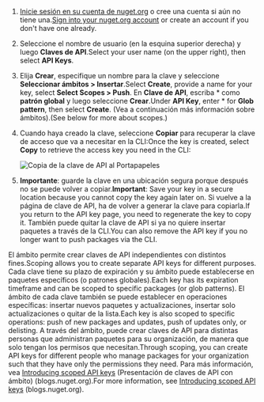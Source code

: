 1. <span data-ttu-id="88bd1-101">[Inicie sesión en su cuenta de nuget.org](https://www.nuget.org/users/account/LogOn?returnUrl=%2F) o cree una cuenta si aún no tiene una.</span><span class="sxs-lookup"><span data-stu-id="88bd1-101">[Sign into your nuget.org account](https://www.nuget.org/users/account/LogOn?returnUrl=%2F) or create an account if you don't have one already.</span></span>

1. <span data-ttu-id="88bd1-102">Seleccione el nombre de usuario (en la esquina superior derecha) y luego **Claves de API**.</span><span class="sxs-lookup"><span data-stu-id="88bd1-102">Select your user name (on the upper right), then select **API Keys**.</span></span>

1. <span data-ttu-id="88bd1-103">Elija **Crear**, especifique un nombre para la clave y seleccione **Seleccionar ámbitos > Insertar**.</span><span class="sxs-lookup"><span data-stu-id="88bd1-103">Select **Create**, provide a name for your key, select **Select Scopes > Push**.</span></span> <span data-ttu-id="88bd1-104">En **Clave de API**, escriba \* como **patrón global** y luego seleccione **Crear**.</span><span class="sxs-lookup"><span data-stu-id="88bd1-104">Under **API Key**, enter \* for **Glob pattern**, then select **Create**.</span></span> <span data-ttu-id="88bd1-105">(Vea a continuación más información sobre ámbitos).</span><span class="sxs-lookup"><span data-stu-id="88bd1-105">(See below for more about scopes.)</span></span>

1. <span data-ttu-id="88bd1-106">Cuando haya creado la clave, seleccione **Copiar** para recuperar la clave de acceso que va a necesitar en la CLI:</span><span class="sxs-lookup"><span data-stu-id="88bd1-106">Once the key is created, select **Copy** to retrieve the access key you need in the CLI:</span></span>

    ![Copia de la clave de API al Portapapeles](../media/QS_Create-02-APIKey.png)

1. <span data-ttu-id="88bd1-108">**Importante**: guarde la clave en una ubicación segura porque después no se puede volver a copiar.</span><span class="sxs-lookup"><span data-stu-id="88bd1-108">**Important**: Save your key in a secure location because you cannot copy the key again later on.</span></span> <span data-ttu-id="88bd1-109">Si vuelve a la página de clave de API, ha de volver a generar la clave para copiarla.</span><span class="sxs-lookup"><span data-stu-id="88bd1-109">If you return to the API key page, you need to regenerate the key to copy it.</span></span> <span data-ttu-id="88bd1-110">También puede quitar la clave de API si ya no quiere insertar paquetes a través de la CLI.</span><span class="sxs-lookup"><span data-stu-id="88bd1-110">You can also remove the API key if you no longer want to push packages via the CLI.</span></span>

<span data-ttu-id="88bd1-111">El ámbito permite crear claves de API independientes con distintos fines.</span><span class="sxs-lookup"><span data-stu-id="88bd1-111">Scoping allows you to create separate API keys for different purposes.</span></span> <span data-ttu-id="88bd1-112">Cada clave tiene su plazo de expiración y su ámbito puede establecerse en paquetes específicos (o patrones globales).</span><span class="sxs-lookup"><span data-stu-id="88bd1-112">Each key has its expiration timeframe and can be scoped to specific packages (or glob patterns).</span></span> <span data-ttu-id="88bd1-113">El ámbito de cada clave también se puede establecer en operaciones específicas: insertar nuevos paquetes y actualizaciones, insertar solo actualizaciones o quitar de la lista.</span><span class="sxs-lookup"><span data-stu-id="88bd1-113">Each key is also scoped to specific operations: push of new packages and updates, push of updates only, or delisting.</span></span> <span data-ttu-id="88bd1-114">A través del ámbito, puede crear claves de API para distintas personas que administran paquetes para su organización, de manera que solo tengan los permisos que necesitan.</span><span class="sxs-lookup"><span data-stu-id="88bd1-114">Through scoping, you can create API keys for different people who manage packages for your organization such that they have only the permissions they need.</span></span> <span data-ttu-id="88bd1-115">Para más información, vea [Introducing scoped API keys](https://blog.nuget.org/20170202/introducing-scoped-api-keys.html) (Presentación de claves de API con ámbito) (blogs.nuget.org).</span><span class="sxs-lookup"><span data-stu-id="88bd1-115">For more information, see [Introducing scoped API keys](https://blog.nuget.org/20170202/introducing-scoped-api-keys.html) (blogs.nuget.org).</span></span>